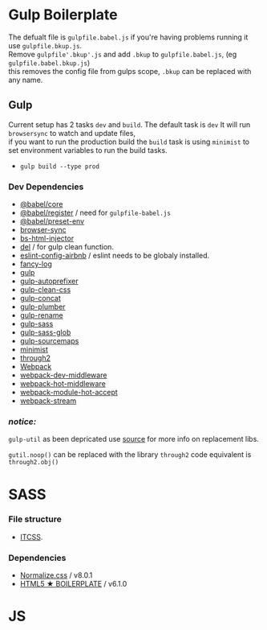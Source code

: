 # Gulp Boilerplate
The defualt file is `gulpfile.babel.js` if you're having problems running it use `gulpfile.bkup.js`.<br> 
Remove `gulpfile'.bkup'.js` and add `.bkup` to `gulpfile.babel.js`, (eg `gulpfile.babel.bkup.js`)<br>
this removes the config file from gulps scope, `.bkup` can be replaced with any name. 

## Gulp
Current setup has 2 tasks `dev` and `build`. The default task is `dev` It will run `browsersync` to watch and update files,<br>
if you want to run the production build the `build` task is using `minimist` to set environment variables to run the build tasks.
* `gulp build --type prod`

### Dev Dependencies
* [@babel/core](https://www.npmjs.com/package/@babel/core)
* [@babel/register](https://www.npmjs.com/package/@babel/register) / need for `gulpfile-babel.js`
* [@babel/preset-env](https://www.npmjs.com/package/@babel/preset-env)
* [browser-sync](https://www.npmjs.com/package/browser-sync)
* [bs-html-injector](https://www.npmjs.com/package/bs-html-injector)
* [del](https://www.npmjs.com/package/del) / for gulp clean function.
* [eslint-config-airbnb](https://www.npmjs.com/package/eslint-config-airbnb) / eslint needs to be globaly installed.
* [fancy-log](https://www.npmjs.com/package/fancy-log)
* [gulp](https://www.npmjs.com/package/gulp)
* [gulp-autoprefixer](https://www.npmjs.com/package/gulp-autoprefixer)
* [gulp-clean-css](https://www.npmjs.com/package/gulp-clean-css)
* [gulp-concat](https://www.npmjs.com/package/gulp-concat)
* [gulp-plumber](https://www.npmjs.com/package/gulp-plumber)
* [gulp-rename](https://www.npmjs.com/package/gulp-rename)
* [gulp-sass](https://www.npmjs.com/package/gulp-sass)
* [gulp-sass-glob](https://www.npmjs.com/package/gulp-sass-glob)
* [gulp-sourcemaps](https://www.npmjs.com/package/gulp-sourcemaps)
* [minimist](https://www.npmjs.com/package/minimist)
* [through2](https://www.npmjs.com/package/through2)
* [Webpack](https://www.npmjs.com/package/webpack)
* [webpack-dev-middleware](https://www.npmjs.com/package/webpack-dev-middleware)
* [webpack-hot-middleware](https://www.npmjs.com/package/webpack-hot-middleware)
* [webpack-module-hot-accept](https://www.npmjs.com/package/webpack-module-hot-accept)
* [webpack-stream](https://www.npmjs.com/package/webpack-stream)

### ___notice:___ 
`gulp-util` as been depricated use [source](https://github.com/gulpjs/gulp-util) for more info on replacement libs.

`gutil.noop()` can be replaced with the library `through2` code equivalent is `through2.obj()`


# SASS
### File structure 
* [ITCSS](https://www.xfive.co/blog/itcss-scalable-maintainable-css-architecture/).<br>

### Dependencies
* [Normalize.css](https://necolas.github.io/normalize.css/) / v8.0.1
* [HTML5 ★ BOILERPLATE](https://html5boilerplate.com/) / v6.1.0

# JS



 